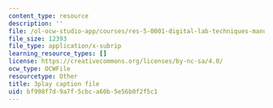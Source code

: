 ```yaml
---
content_type: resource
description: ''
file: /ol-ocw-studio-app/courses/res-5-0001-digital-lab-techniques-manual-spring-2007/bf998f7d9a7f5cbca60b5e56b0f2f5c1_HZFIdpThd-s.vtt
file_size: 12393
file_type: application/x-subrip
learning_resource_types: []
license: https://creativecommons.org/licenses/by-nc-sa/4.0/
ocw_type: OCWFile
resourcetype: Other
title: 3play caption file
uid: bf998f7d-9a7f-5cbc-a60b-5e56b0f2f5c1
---
```

